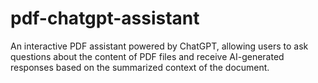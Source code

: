 # pdf-chatgpt-assistant
An interactive PDF assistant powered by ChatGPT, allowing users to ask questions about the content of PDF files and receive AI-generated responses based on the summarized context of the document.
